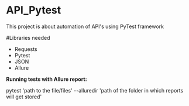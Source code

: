 # API_Pytest
This project is about automation of API's using PyTest framework

#Libraries needed
- Requests
- Pytest
- JSON
- Allure

**Running tests with Allure report:**

pytest 'path to the file/files' --alluredir 'path of the folder in which reports will get stored' 

